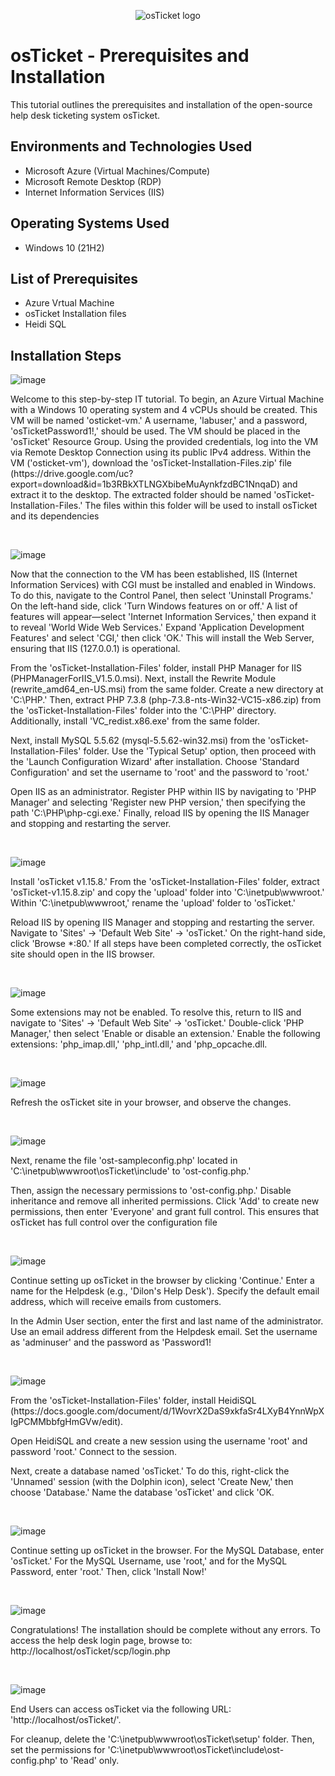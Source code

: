 <p align="center">
<img src="https://i.imgur.com/Clzj7Xs.png" alt="osTicket logo"/>
</p>

<h1>osTicket - Prerequisites and Installation</h1>
This tutorial outlines the prerequisites and installation of the open-source help desk ticketing system osTicket.<br />




<h2>Environments and Technologies Used</h2>

- Microsoft Azure (Virtual Machines/Compute)
- Microsoft Remote Desktop (RDP)
- Internet Information Services (IIS)

<h2>Operating Systems Used </h2>

- Windows 10</b> (21H2)

<h2>List of Prerequisites</h2>

- Azure Vrtual Machine
- osTicket Installation files
- Heidi SQL
  


<h2>Installation Steps</h2>

![image](https://github.com/user-attachments/assets/df81e24f-e702-46f0-a5de-f906c70d4fbb)

<p>
Welcome to this step-by-step IT tutorial. To begin, an Azure Virtual Machine with a Windows 10 operating system and 4 vCPUs should be created. This VM will be named 'osticket-vm.' A username, 'labuser,' and a password, 'osTicketPassword1!,' should be used. The VM should be placed in the 'osTicket' Resource Group. Using the provided credentials, log into the VM via Remote Desktop Connection using its public IPv4 address. Within the VM ('osticket-vm'), download the 'osTicket-Installation-Files.zip' file (https://drive.google.com/uc?export=download&id=1b3RBkXTLNGXbibeMuAynkfzdBC1NnqaD) and extract it to the desktop. The extracted folder should be named 'osTicket-Installation-Files.' The files within this folder will be used to install osTicket and its dependencies
</p>
<br />

![image](https://github.com/user-attachments/assets/23d21404-8641-45af-92f8-8461eb400846)

<p>
Now that the connection to the VM has been established, IIS (Internet Information Services) with CGI must be installed and enabled in Windows. To do this, navigate to the Control Panel, then select 'Uninstall Programs.' On the left-hand side, click 'Turn Windows features on or off.' A list of features will appear—select 'Internet Information Services,' then expand it to reveal 'World Wide Web Services.' Expand 'Application Development Features' and select 'CGI,' then click 'OK.' This will install the Web Server, ensuring that IIS (127.0.0.1) is operational.

From the 'osTicket-Installation-Files' folder, install PHP Manager for IIS (PHPManagerForIIS_V1.5.0.msi). Next, install the Rewrite Module (rewrite_amd64_en-US.msi) from the same folder. Create a new directory at 'C:\PHP.' Then, extract PHP 7.3.8 (php-7.3.8-nts-Win32-VC15-x86.zip) from the 'osTicket-Installation-Files' folder into the 'C:\PHP' directory. Additionally, install 'VC_redist.x86.exe' from the same folder.

Next, install MySQL 5.5.62 (mysql-5.5.62-win32.msi) from the 'osTicket-Installation-Files' folder. Use the 'Typical Setup' option, then proceed with the 'Launch Configuration Wizard' after installation. Choose 'Standard Configuration' and set the username to 'root' and the password to 'root.'

Open IIS as an administrator. Register PHP within IIS by navigating to 'PHP Manager' and selecting 'Register new PHP version,' then specifying the path 'C:\PHP\php-cgi.exe.' Finally, reload IIS by opening the IIS Manager and stopping and restarting the server.

</p>
<br />

![image](https://github.com/user-attachments/assets/7d07bb1a-4d4b-4bab-898c-911e014c72d6)

<p>
Install 'osTicket v1.15.8.' From the 'osTicket-Installation-Files' folder, extract 'osTicket-v1.15.8.zip' and copy the 'upload' folder into 'C:\inetpub\wwwroot.' Within 'C:\inetpub\wwwroot,' rename the 'upload' folder to 'osTicket.'

Reload IIS by opening IIS Manager and stopping and restarting the server. Navigate to 'Sites' -> 'Default Web Site' -> 'osTicket.' On the right-hand side, click 'Browse *:80.' If all steps have been completed correctly, the osTicket site should open in the IIS browser.
</p>
<br />


![image](https://github.com/user-attachments/assets/ed647679-bf53-439e-93e4-c73ea4c39859)

<p>
Some extensions may not be enabled. To resolve this, return to IIS and navigate to 'Sites' -> 'Default Web Site' -> 'osTicket.' Double-click 'PHP Manager,' then select 'Enable or disable an extension.' Enable the following extensions: 'php_imap.dll,' 'php_intl.dll,' and 'php_opcache.dll.

</p>
<br />


![image](https://github.com/user-attachments/assets/28969299-b981-4cc1-b57f-2062e5bfbd89)

<p>
Refresh the osTicket site in your browser, and observe the changes.
</p>
<br />

![image](https://github.com/user-attachments/assets/92471705-bc6a-4dd6-91e2-0eabe22e78db)

<p>
Next, rename the file 'ost-sampleconfig.php' located in 'C:\inetpub\wwwroot\osTicket\include' to 'ost-config.php.'

Then, assign the necessary permissions to 'ost-config.php.' Disable inheritance and remove all inherited permissions. Click 'Add' to create new permissions, then enter 'Everyone' and grant full control. This ensures that osTicket has full control over the configuration file

</p>
<br />

![image](https://github.com/user-attachments/assets/97f57258-e6e5-4c00-be07-105bc7ba44de)

<p>
Continue setting up osTicket in the browser by clicking 'Continue.' Enter a name for the Helpdesk (e.g., 'Dilon's Help Desk'). Specify the default email address, which will receive emails from customers.

In the Admin User section, enter the first and last name of the administrator. Use an email address different from the Helpdesk email. Set the username as 'adminuser' and the password as 'Password1!
</p>
<br />

![image](https://github.com/user-attachments/assets/e4eb2c70-693b-473f-bf7f-6f113bc27759)

<p>
From the 'osTicket-Installation-Files' folder, install HeidiSQL (https://docs.google.com/document/d/1WovrX2DaS9xkfaSr4LXyB4YnnWpXIgPCMMbbfgHmGVw/edit).

Open HeidiSQL and create a new session using the username 'root' and password 'root.' Connect to the session.

Next, create a database named 'osTicket.' To do this, right-click the 'Unnamed' session (with the Dolphin icon), select 'Create New,' then choose 'Database.' Name the database 'osTicket' and click 'OK.

</p>
<br />

![image](https://github.com/user-attachments/assets/fe7600c0-f412-42ec-a470-9ab5cef152ee)

<p>
Continue setting up osTicket in the browser. For the MySQL Database, enter 'osTicket.' For the MySQL Username, use 'root,' and for the MySQL Password, enter 'root.' Then, click 'Install Now!'
</p>
<br />

![image](https://github.com/user-attachments/assets/bfef09d6-c5cb-435b-ae73-37253e8a5e1e)

<p>
Congratulations! The installation should be complete without any errors. To access the help desk login page, browse to:
http://localhost/osTicket/scp/login.php
</p>
<br />

![image](https://github.com/user-attachments/assets/013f48ca-3eaa-42f3-a6a7-dd6b30dd382d)

<p>
End Users can access osTicket via the following URL: 'http://localhost/osTicket/'.

For cleanup, delete the 'C:\inetpub\wwwroot\osTicket\setup' folder. Then, set the permissions for 'C:\inetpub\wwwroot\osTicket\include\ost-config.php' to 'Read' only.
</p>
<br />
